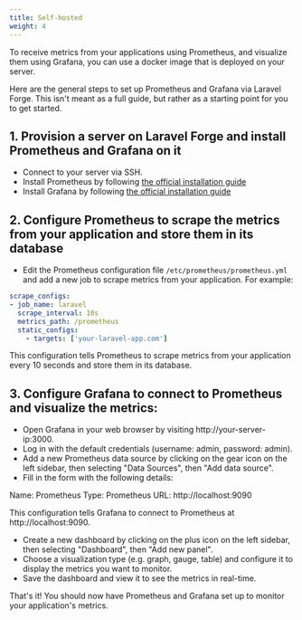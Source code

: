 ```yaml
---
title: Self-hosted
weight: 4
---
```


To receive metrics from your applications using Prometheus, and visualize them using Grafana, you can use a docker image that is deployed on your server.

Here are the general steps to set up Prometheus and Grafana via Laravel Forge. This isn't meant as a full guide, but rather as a starting point for you to get started.

## 1. Provision a server on Laravel Forge and install Prometheus and Grafana on it
- Connect to your server via SSH.
- Install Prometheus by following [the official installation guide](https://prometheus.io/docs/prometheus/latest/installation/)
- Install Grafana by following [the official installation guide](https://grafana.com/docs/grafana/latest/installation/)

## 2. Configure Prometheus to scrape the metrics from your application and store them in its database
- Edit the Prometheus configuration file `/etc/prometheus/prometheus.yml` and add a new job to scrape metrics from your application. For example:

```yaml
scrape_configs:
- job_name: laravel
  scrape_interval: 10s
  metrics_path: /prometheus
  static_configs:
    - targets: ['your-laravel-app.com']
```

This configuration tells Prometheus to scrape metrics from your application every 10 seconds and store them in its database.

## 3. Configure Grafana to connect to Prometheus and visualize the metrics:
- Open Grafana in your web browser by visiting http://your-server-ip:3000.
- Log in with the default credentials (username: admin, password: admin).
- Add a new Prometheus data source by clicking on the gear icon on the left sidebar, then selecting "Data Sources", then "Add data source".
- Fill in the form with the following details:

Name: Prometheus
Type: Prometheus
URL: http://localhost:9090

This configuration tells Grafana to connect to Prometheus at http://localhost:9090.

- Create a new dashboard by clicking on the plus icon on the left sidebar, then selecting "Dashboard", then "Add new panel".
- Choose a visualization type (e.g. graph, gauge, table) and configure it to display the metrics you want to monitor.
- Save the dashboard and view it to see the metrics in real-time.

That's it! You should now have Prometheus and Grafana set up to monitor your application's metrics.

